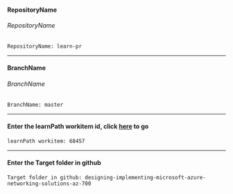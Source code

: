 ﻿#### RepositoryName	
###### RepositoryName
```
RepositoryName: learn-pr
```

---
#### BranchName	
###### BranchName
```
BranchName: master
```

---
#### Enter the learnPath workitem id, click [here](https://microsoftdigitallearning.visualstudio.com/Courseware/_workitems/edit/68457) to go
```
learnPath workitem: 68457
```
---
#### Enter the Target folder in github
```
Target folder in github: designing-implementing-microsoft-azure-networking-solutions-az-700
```